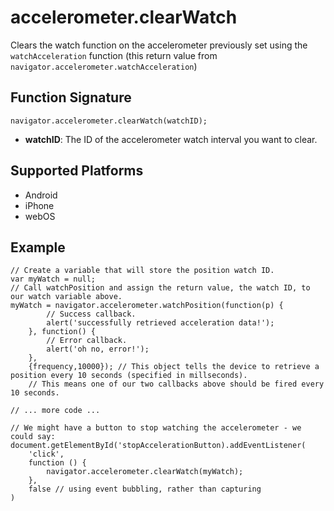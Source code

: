accelerometer.clearWatch
========================

Clears the watch function on the accelerometer previously set using the `watchAcceleration` function (this return value from `navigator.accelerometer.watchAcceleration`)

Function Signature
------------------

    navigator.accelerometer.clearWatch(watchID);

* __watchID__: The ID of the accelerometer watch interval you want to clear.

Supported Platforms
-------------------

- Android
- iPhone
- webOS

Example
-------

    // Create a variable that will store the position watch ID.
    var myWatch = null;
    // Call watchPosition and assign the return value, the watch ID, to our watch variable above.
    myWatch = navigator.accelerometer.watchPosition(function(p) {
            // Success callback.
            alert('successfully retrieved acceleration data!');
        }, function() {
            // Error callback.
            alert('oh no, error!');
        },
        {frequency,10000}); // This object tells the device to retrieve a position every 10 seconds (specified in millseconds).
        // This means one of our two callbacks above should be fired every 10 seconds.
    
    // ... more code ...
    
    // We might have a button to stop watching the accelerometer - we could say:
    document.getElementById('stopAccelerationButton).addEventListener(
        'click',
        function () {
            navigator.accelerometer.clearWatch(myWatch);
        },
        false // using event bubbling, rather than capturing
    )
    
